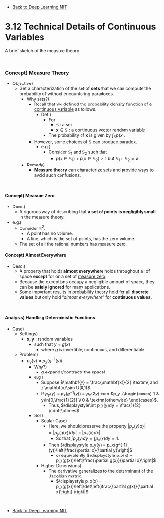 * [Back to Deep Learning MIT](../../main.md)

# 3.12 Technical Details of Continuous Variables
A brief sketch of the measure theory

<br>

### Concept) Measure Theory
- Objective)
  - Get a characterization of the set of **sets** that we can compute the probability of without encountering paradoxes.
    - Why sets?)
      - Recall that we defined the [probability density function of a continuous variable](../03/note.md#concept-probability-density-function-pdf) as follows. 
        - Def.)
          - For
            - $`\mathbb{S}`$ : a set
            - $`\mathbf{x} \in \mathbb{S}`$ : a continuous vector random variable
          - The probability of $`\mathbf{x}`$ is given by $`\displaystyle\int_\mathbb{S}p(x)`$.
      - However, some choices of $`\mathbb{S}`$ can produce paradox.
        - e.g.)
          - Consider $`\mathbb{S}_1`$ and $`\mathbb{S}_2`$ such that
            - $`p(x\in\mathbb{S}_1)+p(x\in\mathbb{S}_2)\gt1`$ but $`\mathbb{S}_1\cap\mathbb{S}_2 = \emptyset`$
    - Remedy)
      - **Measure theory** can characterize sets and provide ways to avoid such confusions.

<br>

#### Concept) Measure Zero
- Desc.)
  - A rigorous way of describing that **a set of points is negligibly small** in the measure theory.
- e.g.)
  - Consider $`\mathbb{R}^2`$.
    - A point has no volume.
    - A line, which is the set of points, has the zero volume.
  - The set of all the rational numbers has measure zero.


#### Concept) Almost Everywhere
- Desc.)
  - A property that holds **almost everywhere** holds throughout all of space **except** for on a set of [measure zero](#concept-measure-zero).
  - Because the exceptions occupy a negligible amount of space, they can be **safely ignored** for many applications.
  - Some important results in probability theory hold for all **discrete values** but only hold *“almost everywhere”* for **continuous values**.


<br>

#### Analysis) Handling Deterministic Functions
- Case)
  - Settings)
    - $`\mathbf{x, y}`$ : random variables
      - such that $`y = g(x)`$
        - where $`g`$ is invertible, continuous, and differentiable.
  - Problem)
    - $`p_y(y) \ne p_x(g^{-1}(y))`$
      - Why?)
        - $`g`$ expands/contracts the space!
      - e.g.)
        - Suppose $`\mathbf{y} = \frac{\mathbf{x}}{2} \textrm{ and } \mathbf{x}\sim U(0,1)`$.
        - If $`p_y(y) = p_x(g^{-1}(y)) = p_x(2y)`$ then $`p_y =\begin{cases}
            1 & y\in[0,\frac{1}{2}] \\ 0 & \textrm{otherwise}
        \end{cases}`$.
            - Thus, $`\displaystyle\int p_y(y)dy = \frac{1}{2} \cdots\otimes`$
      - Sol.)
        - Scalar Case)
          - Here, we should preserve the property $`|p_y(y)dy| = |p_y(g(x))dy| = |p_x(x)dx|`$.
            - So that $`\displaystyle\int p_y(y)dy = \int p_x(x)dy = 1`$.
          - Then $`\displaystyle p_y(y) = p_x(g^{-1}(y))\left|\frac{\partial x}{\partial y}\right|`$
            - or equivalently $`\displaystyle p_x(x) = p_y(g(x))\left|\frac{\partial g(x)}{\partial x}\right|`$
        - Higher Dimensions)
          - The derivative generalizes to the determinant of the Jacobian matrix.
            - $`\displaystyle p_x(x) = p_y(g(x))\left|\det\left(\frac{\partial g(x)}{\partial x}\right) \right|`$






<br>

* [Back to Deep Learning MIT](../../main.md)